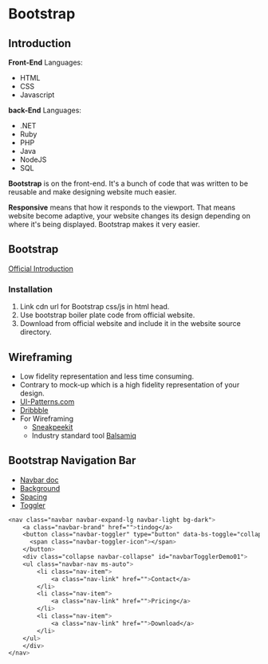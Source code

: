 # Bootstrap

## Introduction

**Front-End**
Languages:

- HTML
- CSS
- Javascript

**back-End**
Languages:

- .NET
- Ruby
- PHP
- Java
- NodeJS
- SQL

**Bootstrap** is on the front-end. It's a bunch of code that was written to be reusable and make designing website much easier.

**Responsive** means that how it responds to the viewport. That means website become adaptive, your website changes its design depending on where it's  being displayed. Bootstrap makes it very easier.

## Bootstrap

[Official Introduction](https://getbootstrap.com/docs/5.2/getting-started/introduction/)

### Installation

1. Link cdn url for Bootstrap css/js in html head.
2. Use bootstrap boiler plate code from official website.
3. Download from official website and include it in the website source directory.

## Wireframing

- Low fidelity representation and less time consuming.
- Contrary to mock-up which is a high fidelity representation of your design.
- [UI-Patterns.com](https://ui-patterns.com/)
- [Dribbble](https://dribbble.com/)
- For Wireframing 
  - [Sneakpeekit](https://sneakpeekit.com/)
  - Industry standard tool [Balsamiq](https://balsamiq.com/)
  
## Bootstrap Navigation Bar

- [Navbar doc](https://getbootstrap.com/docs/5.2/components/navbar/)
- [Background](https://getbootstrap.com/docs/5.2/utilities/background/)
- [Spacing](https://getbootstrap.com/docs/5.2/utilities/spacing/)
- [Toggler](https://getbootstrap.com/docs/5.2/components/navbar/#toggler)

```css
<nav class="navbar navbar-expand-lg navbar-light bg-dark">
    <a class="navbar-brand" href="">tindog</a>
    <button class="navbar-toggler" type="button" data-bs-toggle="collapse" data-bs-target="#navbarTogglerDemo01" aria-controls="navbarTogglerDemo01" aria-expanded="false" aria-label="Toggle navigation">
      <span class="navbar-toggler-icon"></span>
    </button>
    <div class="collapse navbar-collapse" id="navbarTogglerDemo01">
    <ul class="navbar-nav ms-auto">
        <li class="nav-item">
            <a class="nav-link" href="">Contact</a>
        </li>
        <li class="nav-item">
            <a class="nav-link" href="">Pricing</a>
        </li>
        <li class="nav-item">
            <a class="nav-link" href="">Download</a>
        </li>
    </ul>
    </div>
</nav>
```

